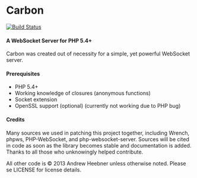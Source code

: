 Carbon
======

[![Build Status](https://drone.io/github.com/dieselcode/Carbon/status.png)](https://drone.io/github.com/dieselcode/Carbon/latest)

#### A WebSocket Server for PHP 5.4+ ####

Carbon was created out of necessity for a simple, yet powerful WebSocket server.

#### Prerequisites ####
 - PHP 5.4+
 - Working knowledge of closures (anonymous functions)
 - Socket extension
 - OpenSSL support (optional) (currently not working due to PHP bug)


#### Credits ####

Many sources we used in patching this project together, including Wrench, phpws, PHP-WebSocket, and php-websocket-server.  Sources will be cited in code as soon as the library becomes stable and documentation is added.  Thanks to all those who unknowingly helped contribute.

All other code is &copy; 2013 Andrew Heebner unless otherwise noted.  Please se LICENSE for license details.
